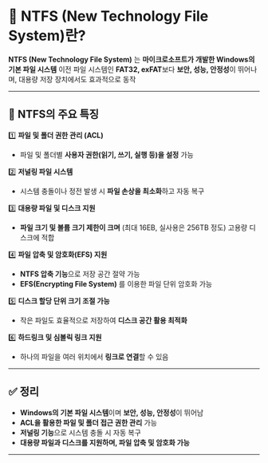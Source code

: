 # 📂 **NTFS (New Technology File System)란?**  

**NTFS (New Technology File System)** 는 **마이크로소프트가 개발한 Windows의 기본 파일 시스템**
이전 파일 시스템인 **FAT32, exFAT**보다 **보안, 성능, 안정성**이 뛰어나며, 대용량 저장 장치에서도 효과적으로 동작

---

## 📌 **NTFS의 주요 특징**  

1️⃣ **파일 및 폴더 권한 관리 (ACL)**  
   - 파일 및 폴더별 **사용자 권한(읽기, 쓰기, 실행 등)을 설정** 가능  

2️⃣ **저널링 파일 시스템**  
   - 시스템 충돌이나 정전 발생 시 **파일 손상을 최소화**하고 자동 복구  

3️⃣ **대용량 파일 및 디스크 지원**  
   - **파일 크기 및 볼륨 크기 제한이 크며** (최대 16EB, 실사용은 256TB 정도) 고용량 디스크에 적합  

4️⃣ **파일 압축 및 암호화(EFS) 지원**  
   - **NTFS 압축 기능**으로 저장 공간 절약 가능  
   - **EFS(Encrypting File System)** 를 이용한 파일 단위 암호화 가능  

5️⃣ **디스크 할당 단위 크기 조절 가능**  
   - 작은 파일도 효율적으로 저장하여 **디스크 공간 활용 최적화**  

6️⃣ **하드링크 및 심볼릭 링크 지원**  
   - 하나의 파일을 여러 위치에서 **링크로 연결**할 수 있음  

---

## ✅ **정리**  
- **Windows의 기본 파일 시스템**이며 **보안, 성능, 안정성**이 뛰어남  
- **ACL을 활용한 파일 및 폴더 접근 권한 관리** 가능  
- **저널링 기능**으로 시스템 충돌 시 자동 복구  
- **대용량 파일과 디스크를 지원하며, 파일 압축 및 암호화 가능**  

---